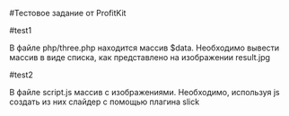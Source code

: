 #Тестовое задание от ProfitKit

#test1

В файле php/three.php находится массив $data. Необходимо вывести массив в виде списка, как представлено на изображении result.jpg

#test2

В файле script.js массив с изображениями. Необходимо, используя js создать из них слайдер с помощью плагина slick
